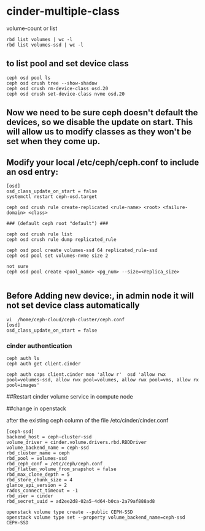 # cinder-multiple-class

volume-count or list
```
rbd list volumes | wc -l
rbd list volumes-ssd | wc -l
```

## to list pool and set device class
```
ceph osd pool ls
ceph osd crush tree --show-shadow
ceph osd crush rm-device-class osd.20
ceph osd crush set-device-class nvme osd.20
```
## Now we need to be sure ceph doesn't default the devices, so we disable the update on start. This will allow us to modify classes as they won't be set when they come up.

## Modify your local /etc/ceph/ceph.conf to include an osd entry:
```
[osd]
osd_class_update_on_start = false
systemctl restart ceph-osd.target

ceph osd crush rule create-replicated <rule-name> <root> <failure-domain> <class>

### (default ceph root "default") ###

ceph osd crush rule list
ceph osd crush rule dump replicated_rule

ceph osd pool create volumes-ssd 64 replicated_rule-ssd
ceph osd pool set volumes-nvme size 2

not sure
ceph osd pool create <pool_name> <pg_num> --size=<replica_size>


```

## Before Adding new device:, in admin node it will not set device class automatically
```
vi  /home/ceph-cloud/ceph-cluster/ceph.conf
[osd]
osd_class_update_on_start = false

```

### cinder authentication
```
ceph auth ls
ceph auth get client.cinder

ceph auth caps client.cinder mon 'allow r'  osd 'allow rwx pool=volumes-ssd, allow rwx pool=volumes, allow rwx pool=vms, allow rx pool=images'
```
##Restart cinder volume service in compute node



##change in openstack

after the existing ceph column of the file /etc/cinder/cinder.conf
 
```
[ceph-ssd]
backend_host = ceph-cluster-ssd
volume_driver = cinder.volume.drivers.rbd.RBDDriver
volume_backend_name = ceph-ssd
rbd_cluster_name = ceph
rbd_pool = volumes-ssd
rbd_ceph_conf = /etc/ceph/ceph.conf
rbd_flatten_volume_from_snapshot = false
rbd_max_clone_depth = 5
rbd_store_chunk_size = 4
glance_api_version = 2
rados_connect_timeout = -1
rbd_user = cinder
rbd_secret_uuid = ad2ee2d8-02a5-4d64-b0ca-2a79af888ad8
````
```
openstack volume type create --public CEPH-SSD
openstack volume type set --property volume_backend_name=ceph-ssd CEPH-SSD
```





